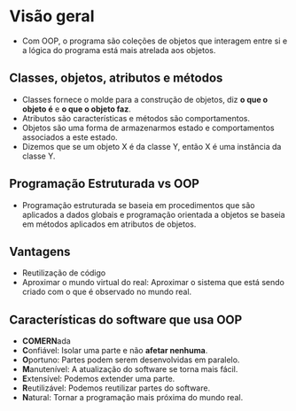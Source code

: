 # Visão geral

- Com OOP, o programa são coleções de objetos que interagem entre si e a lógica do programa está mais atrelada aos objetos.

## Classes, objetos, atributos e métodos

- Classes fornece o molde para a construção de objetos, diz **o que o objeto é** e **o que o objeto faz**.
- Atributos são características e métodos são comportamentos.
- Objetos são uma forma de armazenarmos estado e comportamentos associados a este estado.
- Dizemos que se um objeto X é da classe Y, então X é uma instância da classe Y.

## Programação Estruturada vs OOP

- Programação estruturada se baseia em procedimentos que são aplicados a dados globais e programação orientada a objetos se baseia em métodos aplicados em atributos de objetos.

## Vantagens

- Reutilização de código
- Aproximar o mundo virtual do real: Aproximar o sistema que está sendo criado com o que é observado no mundo real.

## Características do software que usa OOP

- **COMERN**ada
- **C**onfiável: Isolar uma parte e não **afetar nenhuma**.
- **O**portuno: Partes podem serem desenvolvidas em paralelo.
- **M**anutenível: A atualização do software se torna mais fácil.
- **E**xtensível: Podemos extender uma parte.
- **R**eutilizável: Podemos reutilizar partes do software.
- **N**atural: Tornar a programação mais próxima do mundo real.

